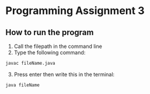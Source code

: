 # Programming Assignment 3
## How to run the program
1. Call the filepath in the command line
2. Type the following command:
```bash
javac fileName.java
```
3. Press enter then write this in the terminal:
```bash
java fileName 
```
